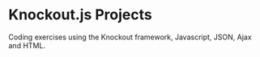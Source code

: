 # Knockout.js Projects

Coding exercises using the Knockout framework, Javascript, JSON, Ajax and HTML.
